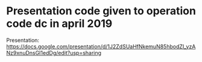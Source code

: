 # Presentation code given to operation code dc in april 2019

Presentation: https://docs.google.com/presentation/d/1J2ZdSUaHfNkemuN85hbodZI_yzANz9xnuDnsGI1edDg/edit?usp=sharing
